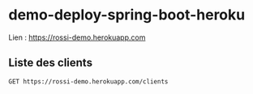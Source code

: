 # demo-deploy-spring-boot-heroku

Lien : https://rossi-demo.herokuapp.com

## Liste des clients

```
GET https://rossi-demo.herokuapp.com/clients
```
